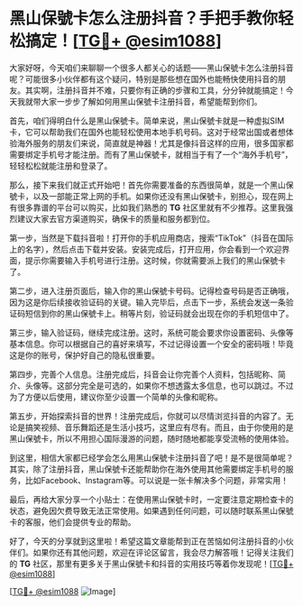 # 黑山保號卡怎么注册抖音？手把手教你轻松搞定！[[TG💪+ @esim1088](https://t.me/s/esim1088)]

大家好呀，今天咱们来聊聊一个很多人都关心的话题——黑山保號卡怎么注册抖音呢？可能很多小伙伴都有这个疑问，特别是那些想在国外也能畅快使用抖音的朋友。其实啊，注册抖音并不难，只要你有正确的步骤和工具，分分钟就能搞定！今天我就带大家一步步了解如何用黑山保號卡注册抖音，希望能帮到你们。

首先，咱们得明白什么是黑山保號卡。简单来说，黑山保號卡就是一种虚拟SIM卡，它可以帮助我们在国外也能轻松使用本地手机号码。这对于经常出国或者想体验海外服务的朋友们来说，简直就是神器！尤其是像抖音这样的应用，很多国家都需要绑定手机号才能注册。而有了黑山保號卡，就相当于有了一个“海外手机号”，轻轻松松就能注册和登录了。

那么，接下来我们就正式开始吧！首先你需要准备的东西很简单，就是一个黑山保號卡，以及一部能正常上网的手机。如果你还没有黑山保號卡，别担心，现在网上有很多靠谱的平台可以购买，比如我们熟悉的 **TG** 社区里就有不少推荐。这里我强烈建议大家去官方渠道购买，确保卡的质量和服务都到位。

第一步，当然是下载抖音啦！打开你的手机应用商店，搜索“TikTok”（抖音在国际上的名字），然后点击下载并安装。安装完成后，打开应用，你会看到一个欢迎界面，提示你需要输入手机号进行注册。这时候，你就需要派上我们的黑山保號卡了。

第二步，进入注册页面后，输入你的黑山保號卡号码。记得检查号码是否正确哦，因为这是你后续接收验证码的关键。输入完毕后，点击下一步，系统会发送一条验证码短信到你的黑山保號卡上。稍等片刻，验证码就会出现在你的手机短信中了。

第三步，输入验证码，继续完成注册。这时，系统可能会要求你设置密码、头像等基本信息。你可以根据自己的喜好来填写，不过记得设置一个安全的密码哦！毕竟这是你的账号，保护好自己的隐私很重要。

第四步，完善个人信息。注册完成后，抖音会让你完善个人资料，包括昵称、简介、头像等。这部分完全是可选的，如果你不想透露太多信息，也可以跳过。不过为了方便以后使用，建议你至少设置一个简单的头像和昵称。

第五步，开始探索抖音的世界！注册完成后，你就可以尽情浏览抖音的内容了。无论是搞笑视频、音乐舞蹈还是生活小技巧，这里应有尽有。而且，由于你使用的是黑山保號卡，所以不用担心国际漫游的问题，随时随地都能享受流畅的使用体验。

到这里，相信大家都已经学会怎么用黑山保號卡注册抖音了吧！是不是很简单呢？其实，除了注册抖音，黑山保號卡还能帮助你在海外使用其他需要绑定手机号的服务，比如Facebook、Instagram等。可以说是一张卡解决多个问题，非常实用！

最后，再给大家分享一个小贴士：在使用黑山保號卡时，一定要注意定期检查卡的状态，避免因欠费导致无法正常使用。如果遇到任何问题，可以随时联系黑山保號卡的客服，他们会提供专业的帮助。

好了，今天的分享就到这里啦！希望这篇文章能帮到正在苦恼如何注册抖音的小伙伴们。如果你还有其他问题，欢迎在评论区留言，我会尽力解答哦！记得关注我们的 **TG** 社区，那里有更多关于黑山保號卡和抖音的实用技巧等着你发现呢！[[TG💪+ @esim1088](https://t.me/s/esim1088)]

[[TG💪+ @esim1088](https://t.me/s/esim1088) ![Image](https://i.postimg.cc/4NQfJmqS/Snipaste-2025-05-13-00-14-12.png)]